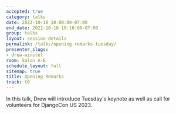 ```yaml
---
accepted: true
category: talks
date: 2022-10-18 10:00:00-07:00
end_date: 2022-10-18 10:10:00-07:00
group: talks
layout: session-details
permalink: /talks/opening-remarks-tuesday/
presenter_slugs:
- drew-winstel
room: Salon A-E
schedule_layout: full
sitemap: true
title: Opening Remarks
track: t0
---
```


In this talk, Drew will introduce Tuesday's keynote as well as call for volunteers for DjangoCon US 2023.
